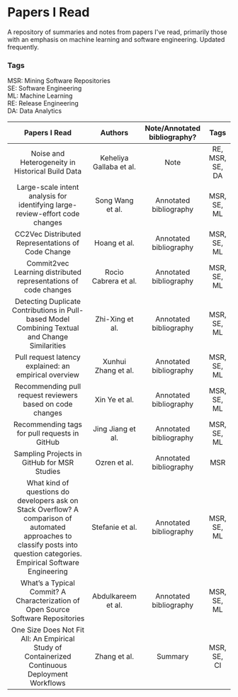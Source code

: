 # Papers I Read

A repository of summaries and notes from papers I've read, primarily those with an emphasis on machine learning and software engineering. Updated frequently.

### Tags

MSR: Mining Software Repositories
<br>
SE: Software Engineering
<br>
ML: Machine Learning
<br>
RE: Release Engineering
<br>
DA: Data Analytics

|                                                                              **Papers I Read**                                                                              |       **Authors**       | **Note/Annotated bibliography?** |    **Tags**     |
| :-------------------------------------------------------------------------------------------------------------------------------------------------------------------------: | :---------------------: | :------------------------------: | :-------------: |
|                                                              Noise and Heterogeneity in Historical Build Data                                                               | Keheliya Gallaba et al. |               Note               | RE, MSR, SE, DA |
|                                                Large-scale intent analysis for identifying large-review-effort code changes                                                 |    Song Wang et al.     |      Annotated bibliography      |   MSR, SE, ML   |
|                                                              CC2Vec Distributed Representations of Code Change                                                              |      Hoang et al.       |      Annotated bibliography      |   MSR, SE, ML   |
|                                                       Commit2vec Learning distributed representations of code changes                                                       |  Rocìo Cabrera et al.   |      Annotated bibliography      |   MSR, SE, ML   |
|                                       Detecting Duplicate Contributions in Pull-based Model Combining Textual and Change Similarities                                       |     Zhi-Xing et al.     |      Annotated bibliography      |   MSR, SE, ML   |
|                                                            Pull request latency explained: an empirical overview                                                            |   Xunhui Zhang et al.   |      Annotated bibliography      |   MSR, SE, ML   |
|                                                          Recommending pull request reviewers based on code changes                                                          |      Xin Ye et al.      |      Annotated bibliography      |   MSR, SE, ML   |
|                                                                Recommending tags for pull requests in GitHub                                                                |    Jing Jiang et al.    |      Annotated bibliography      |   MSR, SE, ML   |
|                                                                 Sampling Projects in GitHub for MSR Studies                                                                 |      Ozren et al.       |      Annotated bibliography      |       MSR       |
| What kind of questions do developers ask on Stack Overflow? A comparison of automated approaches to classify posts into question categories. Empirical Software Engineering |     Stefanie et al.     |      Annotated bibliography      |   MSR, SE, ML   |
|                                              What’s a Typical Commit? A Characterization of Open Source Software Repositories                                               |   Abdulkareem et al.    |      Annotated bibliography      |   MSR, SE, ML   |
|                                              One Size Does Not Fit All:  An Empirical Study of Containerized Continuous Deployment Workflows                                               |   Zhang et al.    |      Summary      |   MSR, SE, CI   |

